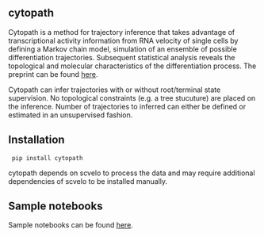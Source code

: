 ## cytopath
Cytopath is a method for trajectory inference that takes advantage of transcriptional activity information from RNA velocity of single cells by defining a Markov chain model, simulation of an ensemble of possible differentiation trajectories. Subsequent statistical analysis reveals the topological and molecular characteristics of the differentiation process. The preprint can be found [here](https://www.biorxiv.org/content/10.1101/2020.12.21.423801v1).

Cytopath can infer trajectories with or without root/terminal state supervision. No topological constraints (e.g. a tree stucuture) are placed on the inference. Number of trajectories to inferred can either be defined or estimated in an unsupervised fashion.

## Installation
``` pip install cytopath```

cytopath depends on scvelo to process the data and may require additional dependencies of scvelo to be installed manually.

## Sample notebooks
Sample notebooks can be found [here](https://github.com/aron0093/cytopath-notebooks).





